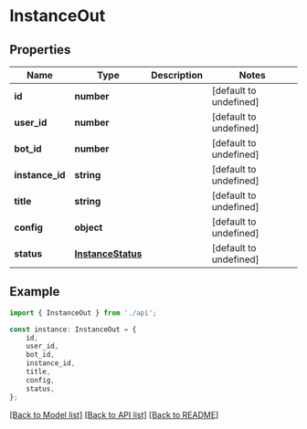 # InstanceOut


## Properties

Name | Type | Description | Notes
------------ | ------------- | ------------- | -------------
**id** | **number** |  | [default to undefined]
**user_id** | **number** |  | [default to undefined]
**bot_id** | **number** |  | [default to undefined]
**instance_id** | **string** |  | [default to undefined]
**title** | **string** |  | [default to undefined]
**config** | **object** |  | [default to undefined]
**status** | [**InstanceStatus**](InstanceStatus.md) |  | [default to undefined]

## Example

```typescript
import { InstanceOut } from './api';

const instance: InstanceOut = {
    id,
    user_id,
    bot_id,
    instance_id,
    title,
    config,
    status,
};
```

[[Back to Model list]](../README.md#documentation-for-models) [[Back to API list]](../README.md#documentation-for-api-endpoints) [[Back to README]](../README.md)
